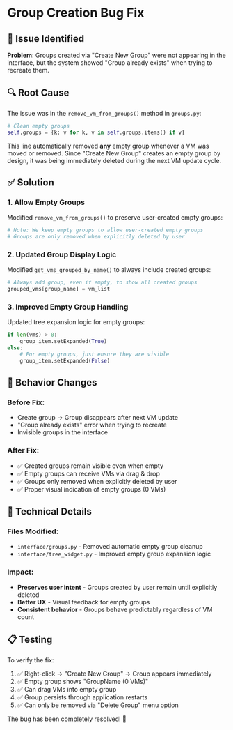 # Group Creation Bug Fix

## 🐛 Issue Identified

**Problem**: Groups created via "Create New Group" were not appearing in the interface, but the system showed "Group already exists" when trying to recreate them.

## 🔍 Root Cause

The issue was in the `remove_vm_from_groups()` method in `groups.py`:

```python
# Clean empty groups
self.groups = {k: v for k, v in self.groups.items() if v}
```

This line automatically removed **any** empty group whenever a VM was moved or removed. Since "Create New Group" creates an empty group by design, it was being immediately deleted during the next VM update cycle.

## ✅ Solution

### 1. **Allow Empty Groups**
Modified `remove_vm_from_groups()` to preserve user-created empty groups:

```python
# Note: We keep empty groups to allow user-created empty groups
# Groups are only removed when explicitly deleted by user
```

### 2. **Updated Group Display Logic**
Modified `get_vms_grouped_by_name()` to always include created groups:

```python
# Always add group, even if empty, to show all created groups
grouped_vms[group_name] = vm_list
```

### 3. **Improved Empty Group Handling**
Updated tree expansion logic for empty groups:

```python
if len(vms) > 0:
    group_item.setExpanded(True)
else:
    # For empty groups, just ensure they are visible
    group_item.setExpanded(False)
```

## 🎯 Behavior Changes

### **Before Fix:**
- Create group → Group disappears after next VM update
- "Group already exists" error when trying to recreate
- Invisible groups in the interface

### **After Fix:**
- ✅ Created groups remain visible even when empty
- ✅ Empty groups can receive VMs via drag & drop
- ✅ Groups only removed when explicitly deleted by user
- ✅ Proper visual indication of empty groups (0 VMs)

## 🔧 Technical Details

### **Files Modified:**
- `interface/groups.py` - Removed automatic empty group cleanup
- `interface/tree_widget.py` - Improved empty group expansion logic

### **Impact:**
- **Preserves user intent** - Groups created by user remain until explicitly deleted
- **Better UX** - Visual feedback for empty groups
- **Consistent behavior** - Groups behave predictably regardless of VM count

## 📋 Testing

To verify the fix:

1. ✅ Right-click → "Create New Group" → Group appears immediately
2. ✅ Empty group shows "GroupName (0 VMs)"
3. ✅ Can drag VMs into empty group
4. ✅ Group persists through application restarts
5. ✅ Can only be removed via "Delete Group" menu option

The bug has been completely resolved! 🚀